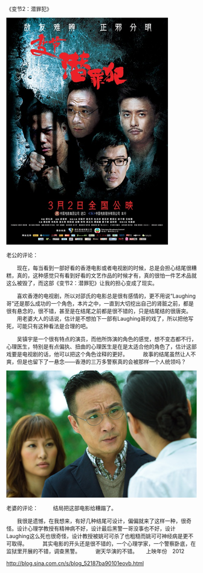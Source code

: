 《变节2：潜罪犯》

			
![](./img/001vda4xty6EtixJelI22&690.jpg)

老公的评论：
 

　　现在，每当看到一部好看的香港电影或者电视剧的时候，总是会担心结尾很糟糕，真的，这种感觉只有看到好看的文艺作品的时候才有，真的很怕一件艺术品就这么被毁了，而这部《变节2：潜罪犯》让我的担心变成了现实。
 

　　喜欢香港的电视剧，所以对邵氏的电影总是很有感情的，更不用说“Laughing哥”还是那么成功的一个角色，本片之中，一直到大切挖出自己的肾脏之前，都是很有悬念的，很不错，甚至是在结尾之前都是很不错的，只是结尾结的很唐突。
 
　　用老婆大人的话说，估计是不想拍下一部有Laughing哥的戏了，所以把他写死，可能只有这种看法是合理的吧。
 

　　吴镇宇是一个很有特点的演员，而他所饰演的角色的感觉，想不变态都不行，心理医生，特别是有点偏执、扭曲的心理医生是在是太适合他的角色了，估计这部戏要是电视剧的话，他可以把这个角色诠释的更好。
 
　　故事的结尾虽然让人不爽，但是也留下了一悬念——香港的三万多警察真的会被那样一个人统领吗？

![](./img/001vda4xty6EtiB5u5Bfb&690.jpg)

老婆的评论：
 
　　结局把这部电影给糟蹋了。
 

　　我很是遗憾，在我想来，有好几种结尾可设计，偏偏就来了这样一种，很奇怪。设计心理学教授有精神病不好，设计最后黑警一哥没事也不好，设计Laughing这么死也很奇怪，设计教授被姚可可杀了也粗糙而姚可可神经病是更不可取得。
 
　　其实电影的开头还是很不错的，一个心理学家，一个警察卧底，在监狱里开展的不错，调查黑警。
 
　　谢天华演的不错。
　
上映年份　2012							
		
http://blog.sina.com.cn/s/blog_52187ba90101eovb.html
